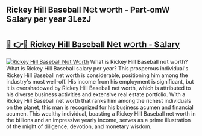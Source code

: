 ## Rickey Hill Baseball N𝚎t w𝚘rth - Part-omW S𝚊lary per year 3LezJ

# <h2><a href="http://gc3wiau.nevu.top/?p=Rickey+Hill+Baseball">🔗 👉🔴 Rickey Hill Baseball N𝚎t w𝚘rth - S𝚊lary</a></h2>

[![Rickey Hill Baseball N𝚎t W𝚘rth](https://i.imgur.com/Oavwk0R.jpeg)](http://gc3wiau.nevu.top/?p=Rickey+Hill+Baseball)
What is Rickey Hill Baseball n𝚎t w𝚘rth? What is Rickey Hill Baseball s𝚊lary per year?
This prosperous individual's Rickey Hill Baseball net worth is considerable, positioning him among the industry's most well-off. His income from his employment is significant, but it is overshadowed by Rickey Hill Baseball net worth, which is attributed to his diverse business activities and extensive real estate portfolio. With a Rickey Hill Baseball net worth that ranks him among the richest individuals on the planet, this man is recognized for his business acumen and financial acumen. This wealthy individual, boasting a Rickey Hill Baseball net worth in the billions and an impressive yearly income, serves as a prime illustration of the might of diligence, devotion, and monetary wisdom.
